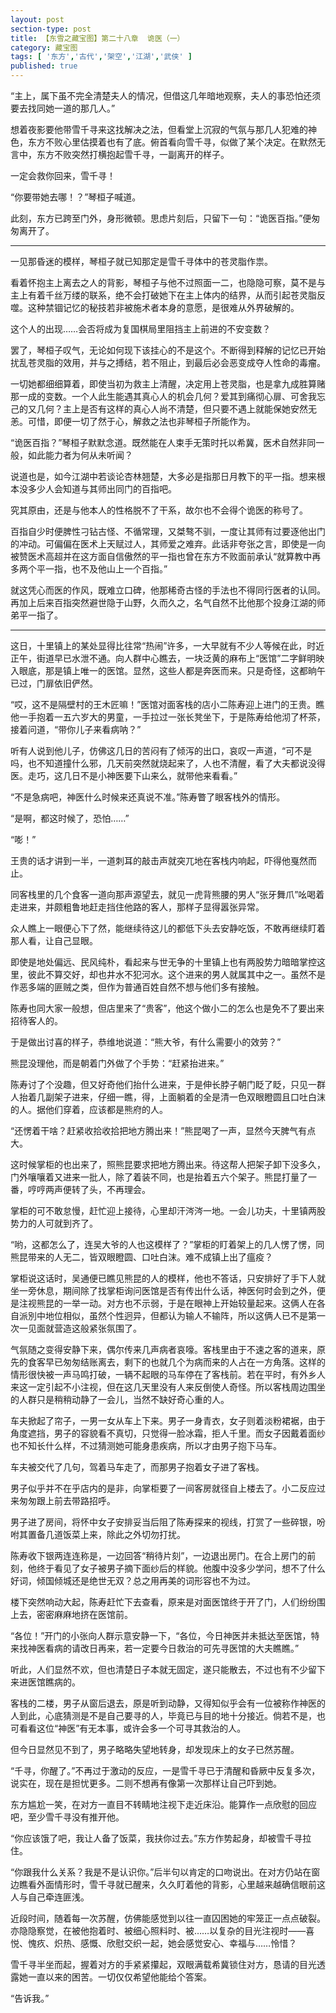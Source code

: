 ```yaml
---
layout: post
section-type: post
title: 【东雪之藏宝图】第二十八章  诡医（一）
category: 藏宝图
tags: [ '东方','古代','架空','江湖','武侠' ]
published: true
---
```

“主上，属下虽不完全清楚夫人的情况，但借这几年暗地观察，夫人的事恐怕还须要去找同她一道的那几人。”

想着夜影要他带雪千寻来这找解决之法，但看堂上沉寂的气氛与那几人犯难的神色，东方不败心里估摸着也有了底。俯首看向雪千寻，似做了某个决定。在默然无言中，东方不败突然打横抱起雪千寻，一副离开的样子。

一定会救你回来，雪千寻！

“你要带她去哪！？”琴桓子喊道。

此刻，东方已跨至门外，身形微顿。思虑片刻后，只留下一句：“诡医百指。”便匆匆离开了。

***

一见那昏迷的模样，琴桓子就已知那定是雪千寻体中的苍灵脂作祟。

看着怀抱主上离去之人的背影，琴桓子与他不过照面一二，也隐隐可察，莫不是与主上有着千丝万缕的联系，绝不会打破她下在主上体内的结界，从而引起苍灵脂反噬。这种禁锢记忆的秘技若非被施术者本身的意愿，是很难从外界破解的。

这个人的出现……会否将成为复国棋局里阻挡主上前进的不安变数？

罢了，琴桓子叹气，无论如何现下该挂心的不是这个。不断得到释解的记忆已开始扰乱苍灵脂的效用，并与之搏结，若不阻止，到最后必会恶变成夺人性命的毒瘤。

一切她都细细算着，即使当初为救主上清醒，决定用上苍灵脂，也是拿九成胜算赌那一成的变数。一个人此生能遇其真心人的机会几何？爱其到痛彻心扉、可舍我忘己的又几何？主上是否有这样的真心人尚不清楚，但只要不遇上就能保她安然无恙。可惜，即便一切了然于心，解救之法也非琴桓子所能作为。

“诡医百指？”琴桓子默默念道。既然能在人束手无策时托以希冀，医术自然非同一般，如此能力者为何从未听闻？

说道也是，如今江湖中若谈论杏林翘楚，大多必是指那日月教下的平一指。想来根本没多少人会知道与其师出同门的百指吧。

究其原由，还是与他本人的性格脱不了干系，故尔也不会得个诡医的称号了。

百指自少时便脾性刁钻古怪、不循常理，又桀骜不驯，一度让其师有过要逐他出门的冲动。可偏偏在医术上天赋过人，其师爱之难弃。此话非夸张之言，即使是一向被赞医术高超并在这方面自信傲然的平一指也曾在东方不败面前承认“就算教中再多两个平一指，也不及他山上一个百指。”

就这凭心而医的作风，既难立口碑，他那稀奇古怪的手法也不得同行医者的认同。再加上后来百指突然避世隐于山野，久而久之，名气自然不比他那个投身江湖的师弟平一指了。

****

这日，十里镇上的某处显得比往常“热闹”许多，一大早就有不少人等候在此，时近正午，街道早已水泄不通。向人群中心瞧去，一块泛黄的麻布上“医馆”二字鲜明映入眼底，那是镇上唯一的医馆。显然，这些人都是奔医而来。只是奇怪，这都晌午已过，门扉依旧俨然。

“哎，这不是隔壁村的王木匠嘛！”医馆对面客栈的店小二陈寿迎上进门的王贵。瞧他一手抱着一五六岁大的男童，一手拉过一张长凳坐下，于是陈寿给他沏了杯茶，接着问道，“带你儿子来看病呐？”

听有人说到他儿子，仿佛这几日的苦闷有了倾泻的出口，哀叹一声道，“可不是吗，也不知道撞什么邪，几天前突然就烧起来了，人也不清醒，看了大夫都说没得医。走巧，这几日不是小神医要下山来么，就带他来看看。”

“不是急病吧，神医什么时候来还真说不准。”陈寿瞥了眼客栈外的情形。

“是啊，都这时候了，恐怕……”

“嘭！”

王贵的话才讲到一半，一道刺耳的敲击声就突兀地在客栈内响起，吓得他戛然而止。

同客栈里的几个食客一道向那声源望去，就见一虎背熊腰的男人“张牙舞爪”吆喝着走进来，并颇粗鲁地赶走挡住他路的客人，那样子显得嚣张异常。

众人瞧上一眼便心下了然，能继续待这儿的都低下头去安静吃饭，不敢再继续盯着那人看，让自己显眼。

即使是地处偏远、民风纯朴，看起来与世无争的十里镇上也有两股势力暗暗掌控这里，彼此不算交好，却也井水不犯河水。这个进来的男人就属其中之一。虽然不是作恶多端的匪贼之类，但作为普通百姓自然不想与他们多有接触。

陈寿也同大家一般想，但店里来了“贵客”，他这个做小二的怎么也是免不了要出来招待客人的。

于是做出讨喜的样子，恭维地说道：“熊大爷，有什么需要小的效劳？”

熊昆没理他，而是朝着门外做了个手势：“赶紧抬进来。”

陈寿讨了个没趣，但又好奇他们抬什么进来，于是伸长脖子朝门眨了眨，只见一群人抬着几副架子进来，仔细一瞧，得，上面躺着的全是清一色双眼瞪圆且口吐白沫的人。据他们穿着，应该都是熊府的人。

“还愣着干啥？赶紧收拾收拾把地方腾出来！”熊昆喝了一声，显然今天脾气有点大。

这时候掌柜的也出来了，照熊昆要求把地方腾出来。待这帮人把架子卸下没多久，门外嚷嚷着又进来一批人，除了着装不同，也是抬着五六个架子。熊昆打量了一番，哼哼两声便转了头，不再理会。

掌柜的可不敢怠慢，赶忙迎上接待，心里却汗涔涔一地。一会儿功夫，十里镇两股势力的人可就到齐了。

“哟，这都怎么了，连吴大爷的人也这模样了？”掌柜的盯着架上的几人愣了愣，同熊昆带来的人无二，皆双眼瞪圆、口吐白沫。难不成镇上出了瘟疫？

掌柜说这话时，吴通便已瞧见熊昆的人的模样，他也不答话，只安排好了手下人就坐一旁休息，期间除了找掌柜询问医馆是否有传出什么话，神医何时会到之外，便是注视熊昆的一举一动。对方也不示弱，于是在眼神上开始较量起来。这俩人在各自派別中地位相似，虽然个性迥异，但都认为输人不输阵，所以这俩人已不是第一次一见面就营造这般紧张氛围了。

气氛随之变得安静下来，偶尔传来几声病者哀嚎。客栈里由于不速之客的道来，原先的食客早已匆匆结账离去，剩下的也就几个为病而来的人占在一方角落。这样的情形很快被一声马鸣打破，一辆不起眼的马车停在了客栈前。若在平时，有外乡人来这一定引起不小注视，但在这几天里没有人来反倒使人奇怪。所以客栈周边围坐的人群只是稍稍动静了一会儿，当然不缺好奇心重的人。

车夫掀起了帘子，一男一女从车上下来。男子一身青衣，女子则着淡粉裙裾，由于角度遮挡，男子的容貌看不真切，只觉得一脸冰霜，拒人千里。而女子因戴着面纱也不知长什么样，不过猜测她可能身患疾病，所以才由男子抱下马车。

车夫被交代了几句，驾着马车走了，而那男子抱着女子进了客栈。

男子似乎并不在乎店内的是非，向掌柜要了一间客房就径自上楼去了。小二反应过来匆匆跟上前去带路招呼。

男子进了房间，将怀中女子安排妥当后阻了陈寿探来的视线，打赏了一些碎银，吩咐其置备几道饭菜上来，除此之外切勿打扰。

陈寿收下银两连连称是，一边回答“稍待片刻”，一边退出房门。在合上房门的前刻，他终于看见了女子被男子摘下面纱后的样貌。他腹中没多少学问，想不了什么好词，倾国倾城还是绝世无双？总之用再美的词形容也不为过。

楼下突然响动大起，陈寿赶忙下去查看，原来是对面医馆终于开了门，人们纷纷围上去，密密麻麻地挤在医馆前。

“各位！”开门的小张向人群示意安静一下，“各位，今日神医并未抵达至医馆，特来找神医看病的请改日再来，若一定要今日救治的可先寻医馆的大夫瞧瞧。”

听此，人们显然不欢，但也清楚日子本就无固定，遂只能散去，不过也有不少留下来进医馆瞧病的。

客栈的二楼，男子从窗后退去，原是听到动静，又得知似乎会有一位被称作神医的人到此，心底猜测是不是自己要寻的人，毕竟已与目的地十分接近。倘若不是，也可看看这位“神医”有无本事，或许会多一个可寻其救治的人。

但今日显然见不到了，男子略略失望地转身，却发现床上的女子已然苏醒。

“千寻，你醒了。”不再过于激动的反应，一是雪千寻已于清醒和昏厥中反复多次，说实在，现在是担忧更多。二则不想再有像第一次那样让自己吓到她。

东方尴尬一笑，在对方一直目不转睛地注视下走近床沿。能算作一点欣慰的回应吧，至少雪千寻没有推开他。

“你应该饿了吧，我让人备了饭菜，我扶你过去。”东方作势起身，却被雪千寻拉住。

“你跟我什么关系？我是不是认识你。”后半句以肯定的口吻说出。在对方仍站在窗边瞧看外面情形时，雪千寻就已醒来，久久盯着他的背影，心里越来越确信眼前这人与自己牵连匪浅。

近段时间，随着每一次苏醒，仿佛能感觉到以往一直囚困她的牢笼正一点点破裂。亦隐隐察觉，在被他抱着时、被细心照料时、被……以复杂的目光注视时——喜悦、愧疚、炽热、感慨、欣慰交织一起，她会感觉安心、幸福与……怜惜？

雪千寻半坐而起，握着对方的手紧紧攥起，双眼满载希冀锁住对方，恳请的目光透露她一直以来的困苦。一切仅仅希望他能给个答案。

“告诉我。”

